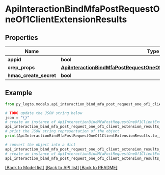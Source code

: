 # ApiInteractionBindMfaPostRequestOneOf1ClientExtensionResults


## Properties

Name | Type | Description | Notes
------------ | ------------- | ------------- | -------------
**appid** | **bool** |  | [optional] 
**crep_props** | [**ApiInteractionBindMfaPostRequestOneOf1ClientExtensionResultsCrepProps**](ApiInteractionBindMfaPostRequestOneOf1ClientExtensionResultsCrepProps.md) |  | [optional] 
**hmac_create_secret** | **bool** |  | [optional] 

## Example

```python
from py_logto.models.api_interaction_bind_mfa_post_request_one_of1_client_extension_results import ApiInteractionBindMfaPostRequestOneOf1ClientExtensionResults

# TODO update the JSON string below
json = "{}"
# create an instance of ApiInteractionBindMfaPostRequestOneOf1ClientExtensionResults from a JSON string
api_interaction_bind_mfa_post_request_one_of1_client_extension_results_instance = ApiInteractionBindMfaPostRequestOneOf1ClientExtensionResults.from_json(json)
# print the JSON string representation of the object
print(ApiInteractionBindMfaPostRequestOneOf1ClientExtensionResults.to_json())

# convert the object into a dict
api_interaction_bind_mfa_post_request_one_of1_client_extension_results_dict = api_interaction_bind_mfa_post_request_one_of1_client_extension_results_instance.to_dict()
# create an instance of ApiInteractionBindMfaPostRequestOneOf1ClientExtensionResults from a dict
api_interaction_bind_mfa_post_request_one_of1_client_extension_results_from_dict = ApiInteractionBindMfaPostRequestOneOf1ClientExtensionResults.from_dict(api_interaction_bind_mfa_post_request_one_of1_client_extension_results_dict)
```
[[Back to Model list]](../README.md#documentation-for-models) [[Back to API list]](../README.md#documentation-for-api-endpoints) [[Back to README]](../README.md)


